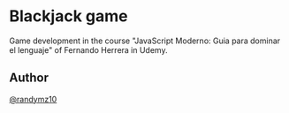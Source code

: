 # Blackjack game 

Game development in the course "JavaScript Moderno: Guia para dominar el lenguaje" of Fernando Herrera in Udemy.

## Author

[@randymz10](https://github.com/randymz10)
